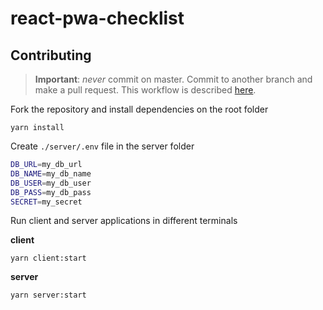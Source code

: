 # react-pwa-checklist

## Contributing

> **Important**: _never_ commit on master. Commit to another branch and make a pull request.
> This workflow is described [here](https://gist.github.com/Chaser324/ce0505fbed06b947d962).

Fork the repository and install dependencies on the root folder

`yarn install`

Create `./server/.env` file in the server folder

```bash
DB_URL=my_db_url
DB_NAME=my_db_name
DB_USER=my_db_user
DB_PASS=my_db_pass
SECRET=my_secret
```

Run client and server applications in different terminals

**client**

`yarn client:start`

**server**

`yarn server:start`
